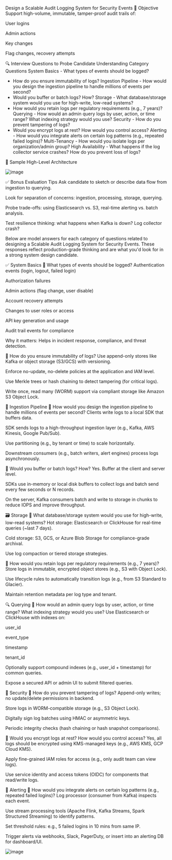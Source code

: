 Design a Scalable Audit Logging System for Security Events
🎯 Objective
Support high-volume, immutable, tamper-proof audit trails of:

User logins

Admin actions

Key changes

Flag changes, recovery attempts

🔍 Interview Questions to Probe Candidate Understanding
Category	Questions
System Basics	- What types of events should be logged?
- How do you ensure immutability of logs?
Ingestion Pipeline	- How would you design the ingestion pipeline to handle millions of events per second?
- Would you buffer or batch logs? How?
Storage	- What database/storage system would you use for high-write, low-read systems?
- How would you retain logs per regulatory requirements (e.g., 7 years)?
Querying	- How would an admin query logs by user, action, or time range? What indexing strategy would you use?
Security	- How do you prevent tampering of logs?
- Would you encrypt logs at rest? How would you control access?
Alerting	- How would you integrate alerts on certain log patterns (e.g., repeated failed logins)?
Multi-Tenancy	- How would you isolate logs per organization/admin group?
High Availability	- What happens if the log collector service crashes? How do you prevent loss of logs?

📐 Sample High-Level Architecture

![image](https://github.com/user-attachments/assets/577597c5-0f67-4b02-b939-6f74b9d31cf7)


✅ Bonus Evaluation Tips
Ask candidate to sketch or describe data flow from ingestion to querying.

Look for separation of concerns: ingestion, processing, storage, querying.

Probe trade-offs: using Elasticsearch vs. S3, real-time alerting vs. batch analysis.

Test resilience thinking: what happens when Kafka is down? Log collector crash?


Below are model answers for each category of questions related to designing a Scalable Audit Logging System for Security Events. These responses reflect production-grade thinking and are what you'd look for in a strong system design candidate.

✅ System Basics
🔹 What types of events should be logged?
Authentication events (login, logout, failed login)

Authorization failures

Admin actions (flag change, user disable)

Account recovery attempts

Changes to user roles or access

API key generation and usage

Audit trail events for compliance

Why it matters: Helps in incident response, compliance, and threat detection.

🔹 How do you ensure immutability of logs?
Use append-only stores like Kafka or object storage (S3/GCS) with versioning.

Enforce no-update, no-delete policies at the application and IAM level.

Use Merkle trees or hash chaining to detect tampering (for critical logs).

Write once, read many (WORM) support via compliant storage like Amazon S3 Object Lock.

🚀 Ingestion Pipeline
🔹 How would you design the ingestion pipeline to handle millions of events per second?
Clients write logs to a local SDK that buffers data.

SDK sends logs to a high-throughput ingestion layer (e.g., Kafka, AWS Kinesis, Google Pub/Sub).

Use partitioning (e.g., by tenant or time) to scale horizontally.

Downstream consumers (e.g., batch writers, alert engines) process logs asynchronously.

🔹 Would you buffer or batch logs? How?
Yes. Buffer at the client and server level.

SDKs use in-memory or local disk buffers to collect logs and batch send every few seconds or N records.

On the server, Kafka consumers batch and write to storage in chunks to reduce IOPS and improve throughput.

🗃️ Storage
🔹 What database/storage system would you use for high-write, low-read systems?
Hot storage: Elasticsearch or ClickHouse for real-time queries (~last 7 days).

Cold storage: S3, GCS, or Azure Blob Storage for compliance-grade archival.

Use log compaction or tiered storage strategies.

🔹 How would you retain logs per regulatory requirements (e.g., 7 years)?
Store logs in immutable, encrypted object stores (e.g., S3 with Object Lock).

Use lifecycle rules to automatically transition logs (e.g., from S3 Standard to Glacier).

Maintain retention metadata per log type and tenant.

🔍 Querying
🔹 How would an admin query logs by user, action, or time range? What indexing strategy would you use?
Use Elasticsearch or ClickHouse with indexes on:

user_id

event_type

timestamp

tenant_id

Optionally support compound indexes (e.g., user_id + timestamp) for common queries.

Expose a secured API or admin UI to submit filtered queries.

🔐 Security
🔹 How do you prevent tampering of logs?
Append-only writes; no update/delete permissions in backend.

Store logs in WORM-compatible storage (e.g., S3 Object Lock).

Digitally sign log batches using HMAC or asymmetric keys.

Periodic integrity checks (hash chaining or hash snapshot comparisons).

🔹 Would you encrypt logs at rest? How would you control access?
Yes, all logs should be encrypted using KMS-managed keys (e.g., AWS KMS, GCP Cloud KMS).

Apply fine-grained IAM roles for access (e.g., only audit team can view logs).

Use service identity and access tokens (OIDC) for components that read/write logs.

🚨 Alerting
🔹 How would you integrate alerts on certain log patterns (e.g., repeated failed logins)?
Log processor (consumer from Kafka) inspects each event.

Use stream processing tools (Apache Flink, Kafka Streams, Spark Structured Streaming) to identify patterns.

Set threshold rules: e.g., 5 failed logins in 10 mins from same IP.

Trigger alerts via webhooks, Slack, PagerDuty, or insert into an alerting DB for dashboard/UI.

![image](https://github.com/user-attachments/assets/4baf1b67-f262-4ccc-83d2-48caaec6893e)

